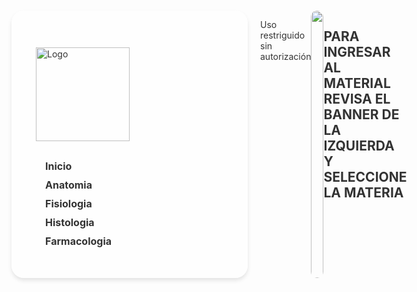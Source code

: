 
<html lang="es">
<head>
  <meta charset="utf-8">
  <meta name="viewport" content="width=device-width, initial-scale=1">
  <title>Saber Clínico</title>
      <link rel="icon" type="image/png" href="https://png.pngtree.com/png-clipart/20250103/original/pngtree-vector-medical-symbol-of-healthcare-png-image_18976324.png">
  <style type="text/css">
    @import url("https://png.pngtree.com/png-clipart/20250103/original/pngtree-vector-medical-symbol-of-healthcare-png-image_18976324.png");

    * {
      box-sizing: border-box;
      margin: 0;
      padding: 0;
    }

    body {
      font-family: "Nunito", sans-serif;
      background: url('https://img.pikbest.com/backgrounds/20220119/medical-doctor-blue-minimalist-background_6244083.jpg!bw700');
      color: #333;
      display: flex;
      justify-content: center;
      align-items: center;
      min-height: 100vh;
      overflow-x: hidden;
    }

    .container {
      display: flex;
      max-width: 1200px;
      width: 100%;
    }

    .main-menu {
      background-color: rgba(255, 255, 255, 0.8);
      padding: 39px;
      border-radius: 20px;
      width: 300px;
      margin-right: 20px;
      flex-shrink: 0;
      box-shadow: 0 4px 6px rgba(0, 0, 0, 0.1);
    }

    .main-menu h1 {
      font-size: 1.5rem;
      color: #ff4e50;
    }

    .nav-links {
      list-style-type: none;
      padding: 0;
      margin: 10px 0;
    }

    .nav-links li {
      margin-bottom: 10px;
    }

    .nav-links a {
      color: #333;
      font-weight: bold;
      text-decoration: none;
      font-size: 1rem;
      padding: 10px 15px;
      transition: color 0.3s, background 0.3s;
    }

    .nav-links a:hover {
      color: #ff4e50;
      background-color: #fff3f3;
      border-radius: 5px;
    }

    .logo {
      width: 150px;
      margin: 20px 0;
    }

    .content {
      background: rgba(255, 255, 255, 0.8);
      padding: 20px;
      border-radius: 10px;
      flex-grow: 1;
      max-width: 800px;
      box-shadow: 0 2px 10px rgba(0, 0, 0, 0.1);
    }

    .content p {
      font-size: 1.1rem;
      line-height: 1.6;
      margin-bottom: 20px;
    }

    .menu-icon {
      width: 50px;
      margin-top: 20px;
    }
        .main-image img {
      width: 100%;
      border-radius: 10px;
      max-height: 500px;
      object-fit: cover;
    }
  </style>
</head>
<body>
  <div class="container">
    <nav class="main-menu">
      <img class="logo" src="https://ce5ef1ff17.cbaul-cdnwnd.com/4d3d4d1846514b8f7a21f3605ea4570b/200000153-ad744ad746/2.jpg?ph=ce5ef1ff17" alt="Logo" />
      <ul class="nav-links">
         <li><a href="file:///C:/Users/esteban%20laiseca%20hoyo/OneDrive/Escritorio/ARTICULO%20INVESTIGATIVO/CODIGO%20HTML/PAGINA%20ORIGINAL/P%C3%A1gina%20Web%20PRINCIPAL.html">Inicio</a></li>
        <li><a href="file:///C:/Users/esteban%20laiseca%20hoyo/OneDrive/Escritorio/ARTICULO%20INVESTIGATIVO/CODIGO%20HTML/PAGINA%20ORIGINAL/Problematica.html">Anatomia</a></li>
        <li><a href="file:///C:/Users/esteban%20laiseca%20hoyo/OneDrive/Escritorio/ARTICULO%20INVESTIGATIVO/CODIGO%20HTML/PAGINA%20ORIGINAL/Introducci%C3%B3n.html">Fisiologia</a></li>
        <li><a href="file:///C:/Users/esteban%20laiseca%20hoyo/OneDrive/Escritorio/ARTICULO%20INVESTIGATIVO/CODIGO%20HTML/PAGINA%20ORIGINAL/Resultados.html">Histologia</a></li>
        <li><a href="file:///C:/Users/esteban%20laiseca%20hoyo/OneDrive/Escritorio/ARTICULO%20INVESTIGATIVO/CODIGO%20HTML/PAGINA%20ORIGINAL/Discucion.html">Farmacologia</a></li>
      </ul>
    </nav>

    <div class="content">
      <img class="menu-icon" src="https://www.javerianacali.edu.co/sites/default/files/2023-02/marcaPUJ-Cali_CMYK_azul_estucados_central_0.png" alt="Ícono de Menú" />
      <h2>SISTEMA LOCOMOTOR</h2>

<p>Uso restriguido sin autorización</p>
<div class="main-image">
      <img src="https://mauricioarouesty.com/wp-content/uploads/2013/01/dr-mauricio-arouesty-proloterapia-el-aparato-locomotor-2.jpg">
    </div>
<h2>PARA INGRESAR AL MATERIAL REVISA EL BANNER DE LA IZQUIERDA Y SELECCIONE LA MATERIA</h2>

    </div>
  </div>
</body>
</html
